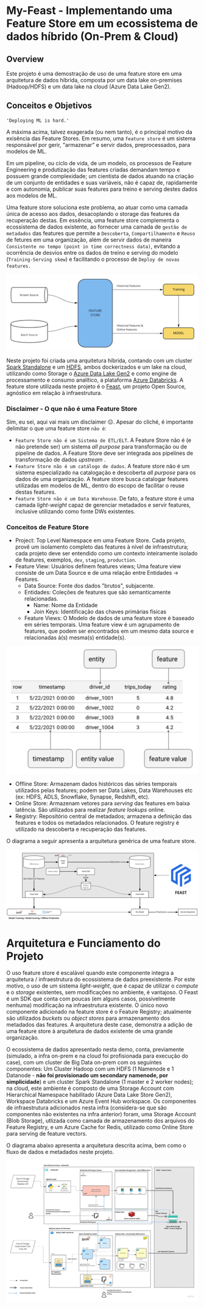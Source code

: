 # My-Feast - Implementando uma Feature Store em um ecossistema de dados híbrido (On-Prem & Cloud)

## Overview

Este projeto é uma demostração de uso de uma feature store em uma arquitetura de dados híbrida, composta por um data lake on-premises (Hadoop/HDFS) e um data lake na cloud (Azure Data Lake Gen2).

## Conceitos e Objetivos

    'Deploying ML is hard.'

A máxima acima, talvez exagerada (ou nem tanto), é o principal motivo da exisência das Feature Stores. Em resumo, uma `feature store` é um sistema responsável por gerir, "armazenar" e servir dados, preprocessados, para modelos de ML. 

Em um pipeline, ou ciclo de vida, de um modelo, os processos de Feature Engineering e produtização das features criadas demandam tempo e possuem grande complexidade; um cientista de dados atuando na criação de um conjunto de entidades e suas variáveis, não é capaz de, rapidamente e com autonomia, publicar suas features para treino e serving destes dados aos modelos de ML.

Uma feature store soluciona este problema, ao atuar como uma camada única de acesso aos dados, desacoplando o storage das features da recuperação destas. Em essência, uma feature store complementa o ecossistema de dados existente, ao fornecer uma camada de `gestão de metadados` das features que permite a `Descoberta`, `Compartilhamento` e `Reuso` de fetures em uma organização, além de servir dados de maneira `Consistente no tempo (point in time correctness data)`, evitando a ocorrência de desvios entre os dados de treino e serving do modelo (`Training-Serving skew`) e facilitando o processo de `Deploy de novas features.`

![Feature Store overall architecture](docs/img/feature-store-basic.png)

Neste projeto foi criada uma arquitetura híbrida, contando com um cluster [Spark Standalone](https://spark.apache.org/docs/latest/spark-standalone.html) e um [HDFS](https://hadoop.apache.org/docs/r1.2.1/hdfs_design.html), ambos dockerizados e um lake na cloud, utilizando como Storage o [Azure Data Lake Gen2](https://docs.microsoft.com/en-us/azure/storage/blobs/data-lake-storage-introduction) e como engine de processamento e consumo analítico, a plataforma [Azure Databricks](https://docs.microsoft.com/en-us/azure/databricks/scenarios/what-is-azure-databricks). A feature store utilizada neste projeto é o [Feast](https://docs.feast.dev/v/v0.20-branch/), um projeto Open Source, agnóstico em relação à infraestrutura.

### Disclaimer - O que não é uma Feature Store

Sim, eu sei, aqui vai mais um disclaimer 😐. Apesar do cliché, é importante delimitar o que uma feature store `não é`:

* `Feature Store não é um Sistema de ETL/ELT`. A Feature Store não é (e não pretende ser) um sistema *all purpose* para transformação ou de pipeline de dados. A Feature Store deve ser integrada aos pipelines de transformação de dados *upstream* . 
* `Feature Store não é um catálogo de dados`. A feature store não é um sistema especializado na catalogação e descoberta *all purpose* para os dados de uma organização. A feature store busca catalogar features utilizadas em modelos de ML, dentro do escopo de facilitar o reuse destas features.
* `Feature Store não é um Data Warehouse`. De fato, a feature store é uma camada *light-weight* capaz de gerenciar metadados e servir features, inclusive utilizando como fonte DWs existentes.

### Conceitos de Feature Store 
* Project: Top Level Namespace em uma Feature Store. Cada projeto, provê um isolamento completo das features à nível de infraestrutura; cada projeto deve ser entendido como um contexto inteiramente isolado de features, exemplos, `dev`, `staging`, `production`.
* Feature View: Usuários definem features views; Uma feature view consiste de um Data Source e de uma relação entre Entidades -> Features. 
  * Data Source: Fonte dos dados "brutos", subjacente.
  * Entidades: Coleções de features que são semanticamente relacionadas. 
    * Name: Nome da Entidade
    * Join Keys: Identificação das chaves primárias físicas
  * Feature Views: O Modelo de dados de uma feature store é baseado em séries temporais. Uma feature view é um agrupamento de features, que podem ser encontrados em um mesmo data source e relacionadas à(s) mesma(s) entidade(s).

![Feature Store Data Model](docs/img/feast-data-model.png)
  
* Offline Store: Armazenam dados históricos das séries temporais utilizados pelas features; podem ser Data Lakes, Data Warehouses etc (ex: HDFS, ADLS, Snowflake, Synapse, Redshift, etc).
* Online Store: Armazenam vetores para *serving* das features em baixa latência. São utilizados para realizar *feature lookups* online.
* Registry: Repositório central de metadados; armazena a definição das features e todos os metadados relacionados. O feature registry é utilizado na descoberta e recuperação das features.     

O diagrama a seguir apresenta a arquitetura genérica de uma feature store.

![A feature store overall architecture](docs/img/overall-architecture.png)

# Arquitetura e Funciamento do Projeto

O uso feature store é escalável quando este componente integra a arquitetura / infraestrutura do ecossistema de dados preexistente. Por este motivo, o uso de um sistema *light-weight*, que é capaz de utilizar o *compute* e o *storage* existentes, sem modificações no ambiente, é vantajoso. O Feast é um SDK que conta com poucas (em alguns casos, possivelmente nenhuma) modificação na infraestrutura existente. O único novo componente adicionado na feature store é o Feature Registry; atualmente são utilizados *buckets* ou *object stores* para armazenamento dos metadados das features. A arquitetura deste case, demonstra a adição de uma feature store à arquitetura de dados existente de uma grande organização. 

O ecossistema de dados apresentado nesta demo, conta, previamente (simulado, a infra on-prem e na cloud foi profisionada para execução do case), com um cluster de Big Data on-prem com os seguintes componentes: Um Cluster Hadoop com um HDFS (1 Namenode e 1 Datanode - **não foi provisionado um secondary namenode, por simplicidade**) e um cluster Spark Standalone (1 master e 2 worker nodes); na cloud, este ambiente é composto de uma Storage Account com Hierarchical Namespace habilitado (Azure Data Lake Store Gen2), Workspace Databricks e um Azure Event Hub workspace. Os componentes de infraestrutura adicionados nesta infra (considera-se que são componentes não existentes na infra anterior) foram, uma Storage Account (Blob Storage), utlizada como camada de armazenamento dos arquivos do Feature Registry, e um Azure Cache for Redis, utilizado como Online Store para serving de feature vectors.

O diagrama abaixo apresenta a arquitetura descrita acima, bem como o fluxo de dados e metadados neste projeto.

![Feature Store in a Hybrid Data Lake Architecture](docs/img/case-architecture.jpg)